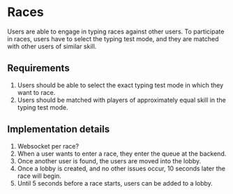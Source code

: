 # Races
Users are able to engage in typing races against other users.
To participate in races, users have to select the typing test mode, and they are matched with other users of similar skill.

## Requirements
1. Users should be able to select the exact typing test mode in which they want to race.
2. Users should be matched with players of approximately equal skill in the typing test mode.

## Implementation details
1. Websocket per race?
2. When a user wants to enter a race, they enter the queue at the backend.
3. Once another user is found, the users are moved into the lobby.
4. Once a lobby is created, and no other issues occur, 10 seconds later the race will begin.
5. Until 5 seconds before a race starts, users can be added to a lobby.
